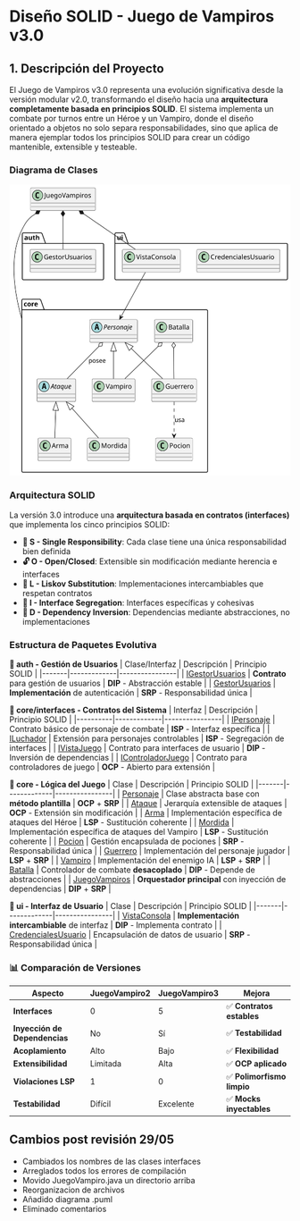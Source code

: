# Diseño SOLID - Juego de Vampiros v3.0

## 1. **Descripción del Proyecto**

El Juego de Vampiros v3.0 representa una evolución significativa desde la versión modular v2.0, transformando el diseño hacia una **arquitectura completamente basada en principios SOLID**. El sistema implementa un combate por turnos entre un Héroe y un Vampiro, donde el diseño orientado a objetos no solo separa responsabilidades, sino que aplica de manera ejemplar todos los principios SOLID para crear un código mantenible, extensible y testeable.


### Diagrama de Clases
[![Diagrama de Clases](/images/modelosUML/Entrega3/DiagramaEntrega3.svg)](/images/modelosUML/Entrega3/diagrama.puml)


### Arquitectura SOLID

La versión 3.0 introduce una **arquitectura basada en contratos (interfaces)** que implementa los cinco principios SOLID:

- **📐 S - Single Responsibility**: Cada clase tiene una única responsabilidad bien definida
- **🔓 O - Open/Closed**: Extensible sin modificación mediante herencia e interfaces
- **🔄 L - Liskov Substitution**: Implementaciones intercambiables que respetan contratos
- **🎯 I - Interface Segregation**: Interfaces específicas y cohesivas
- **🔀 D - Dependency Inversion**: Dependencias mediante abstracciones, no implementaciones

### Estructura de Paquetes Evolutiva

**📂 auth - Gestión de Usuarios**
| Clase/Interfaz | Descripción | Principio SOLID |
|-------|-------------|----------------|
| [IGestorUsuarios](/src/JuegoVampiro3/core/interfaces/IGestorUsuarios.java) | **Contrato** para gestión de usuarios | **DIP** - Abstracción estable |
| [GestorUsuarios](/src/JuegoVampiro3/auth/GestorUsuarios.java) | **Implementación** de autenticación | **SRP** - Responsabilidad única |

**📂 core/interfaces - Contratos del Sistema**
| Interfaz | Descripción | Principio SOLID |
|----------|-------------|----------------|
| [IPersonaje](/src/JuegoVampiro3/core/interfaces/IPersonaje.java) | Contrato básico de personaje de combate | **ISP** - Interfaz específica |
| [ILuchador](/src/JuegoVampiro3/core/interfaces/ILuchador.java) | Extensión para personajes controlables | **ISP** - Segregación de interfaces |
| [IVistaJuego](/src/JuegoVampiro3/core/interfaces/IVistaJuego.java) | Contrato para interfaces de usuario | **DIP** - Inversión de dependencias |
| [IControladorJuego](/src/JuegoVampiro3/core/interfaces/IControladorJuego.java) | Contrato para controladores de juego | **OCP** - Abierto para extensión |

**📂 core - Lógica del Juego**
| Clase | Descripción | Principio SOLID |
|-------|-------------|----------------|
| [Personaje](/src/JuegoVampiro3/core/Personaje.java) | Clase abstracta base con **método plantilla** | **OCP** + **SRP** |
| [Ataque](/src/JuegoVampiro3/core/Ataque.java) | Jerarquía extensible de ataques | **OCP** - Extensión sin modificación |
| [Arma](/src/JuegoVampiro3/core/Arma.java) | Implementación específica de ataques del Héroe | **LSP** - Sustitución coherente |
| [Mordida](/src/JuegoVampiro3/core/Mordida.java) | Implementación específica de ataques del Vampiro | **LSP** - Sustitución coherente |
| [Pocion](/src/JuegoVampiro3/core/Pocion.java) | Gestión encapsulada de pociones | **SRP** - Responsabilidad única |
| [Guerrero](/src/JuegoVampiro3/core/Guerrero.java) | Implementación del personaje jugador | **LSP** + **SRP** |
| [Vampiro](/src/JuegoVampiro3/core/Vampiro.java) | Implementación del enemigo IA | **LSP** + **SRP** |
| [Batalla](/src/JuegoVampiro3/core/Batalla.java) | Controlador de combate **desacoplado** | **DIP** - Depende de abstracciones |
| [JuegoVampiros](/src/JuegoVampiro3/core/JuegoVampiros.java) | **Orquestador principal** con inyección de dependencias | **DIP** + **SRP** |

**📂 ui - Interfaz de Usuario**
| Clase | Descripción | Principio SOLID |
|-------|-------------|----------------|
| [VistaConsola](/src/JuegoVampiro3/ui/VistaConsola.java) | **Implementación intercambiable** de interfaz | **DIP** - Implementa contrato |
| [CredencialesUsuario](/src/JuegoVampiro3/ui/CredencialesUsuario.java) | Encapsulación de datos de usuario | **SRP** - Responsabilidad única |

### 📊 **Comparación de Versiones**

| Aspecto | JuegoVampiro2 | JuegoVampiro3 | Mejora |
|---------|---------------|---------------|---------|
| **Interfaces** | 0 | 5 | ✅ **Contratos estables** |
| **Inyección de Dependencias** | No | Sí | ✅ **Testabilidad** |
| **Acoplamiento** | Alto | Bajo | ✅ **Flexibilidad** |
| **Extensibilidad** | Limitada | Alta | ✅ **OCP aplicado** |
| **Violaciones LSP** | 1 | 0 | ✅ **Polimorfismo limpio** |
| **Testabilidad** | Difícil | Excelente | ✅ **Mocks inyectables** |

## Cambios post revisión 29/05

- Cambiados los nombres de las clases interfaces
- Arreglados todos los errores de compilación
- Movido JuegoVampiro.java un directorio arriba
- Reorganizacion de archivos
- Añadido diagrama .puml
- Eliminado comentarios

